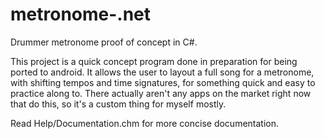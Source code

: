 metronome-.net
==============

Drummer metronome proof of concept in C#.

This project is a quick concept program done in preparation for being ported to android. It allows the user to layout a full song for a metronome, with shifting tempos and time signatures, for something quick and easy to practice along to. There actually aren't any apps on the market right now that do this, so it's a custom thing for myself mostly.

Read Help/Documentation.chm for more concise documentation.